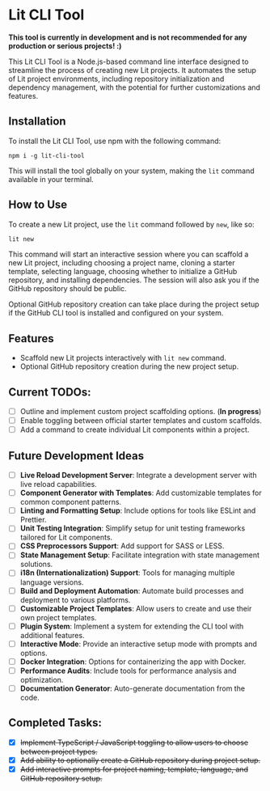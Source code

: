 # Lit CLI Tool

**This tool is currently in development and is not recommended for any production or serious projects! :)**

This Lit CLI Tool is a Node.js-based command line interface designed to streamline the process of creating new Lit
projects. It automates the setup of Lit project environments, including repository initialization and dependency
management, with the potential for further customizations and features.

## Installation

To install the Lit CLI Tool, use npm with the following command:

```shell
npm i -g lit-cli-tool
```

This will install the tool globally on your system, making the `lit` command available in your terminal.

## How to Use

To create a new Lit project, use the `lit` command followed by `new`, like so:

```bash
lit new
```

This command will start an interactive session where you can scaffold a new Lit project, including choosing a project
name, cloning a starter template, selecting language, choosing whether to initialize a GitHub repository, and installing
dependencies. The session will also ask you if the GitHub repository should be public.

Optional GitHub repository creation can take place during the project setup if the GitHub CLI tool is installed and
configured on your system.

## Features

- Scaffold new Lit projects interactively with `lit new` command.
- Optional GitHub repository creation during the new project setup.

## Current TODOs:

- [ ] Outline and implement custom project scaffolding options. (**In progress**)
- [ ] Enable toggling between official starter templates and custom scaffolds.
- [ ] Add a command to create individual Lit components within a project.

## Future Development Ideas

- [ ] **Live Reload Development Server**: Integrate a development server with live reload capabilities.
- [ ] **Component Generator with Templates**: Add customizable templates for common component patterns.
- [ ] **Linting and Formatting Setup**: Include options for tools like ESLint and Prettier.
- [ ] **Unit Testing Integration**: Simplify setup for unit testing frameworks tailored for Lit components.
- [ ] **CSS Preprocessors Support**: Add support for SASS or LESS.
- [ ] **State Management Setup**: Facilitate integration with state management solutions.
- [ ] **i18n (Internationalization) Support**: Tools for managing multiple language versions.
- [ ] **Build and Deployment Automation**: Automate build processes and deployment to various platforms.
- [ ] **Customizable Project Templates**: Allow users to create and use their own project templates.
- [ ] **Plugin System**: Implement a system for extending the CLI tool with additional features.
- [ ] **Interactive Mode**: Provide an interactive setup mode with prompts and options.
- [ ] **Docker Integration**: Options for containerizing the app with Docker.
- [ ] **Performance Audits**: Include tools for performance analysis and optimization.
- [ ] **Documentation Generator**: Auto-generate documentation from the code.

## Completed Tasks:

- [x] ~~Implement TypeScript / JavaScript toggling to allow users to choose between project types.~~
- [x] ~~Add ability to optionally create a GitHub repository during project setup.~~
- [x] ~~Add interactive prompts for project naming, template, language, and GitHub repository setup.~~